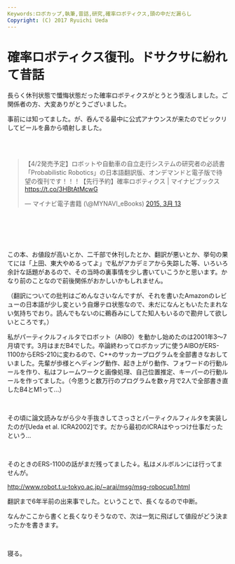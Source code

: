 ```yaml
---
Keywords:ロボカップ,執筆,昔話,研究,確率ロボティクス,頭の中だだ漏らし
Copyright: (C) 2017 Ryuichi Ueda
---
```

# 確率ロボティクス復刊。ドサクサに紛れて昔話
<p>長らく休刊状態で懺悔状態だった確率ロボティクスがとうとう復活しました。ご関係者の方、大変ありがとうございました。</p><p>事前には知ってました。が、呑んでる最中に公式アナウンスが来たのでビックリしてビールを鼻から噴射しました。</p><br />
<br />
<blockquote class="twitter-tweet" lang="ja"><p>【4/2発売予定】ロボットや自動車の自立走行システムの研究者の必読書「Probabilistic Robotics」の日本語翻訳版、オンデマンドと電子版で待望の復刊です！！！【先行予約】確率ロボティクス | マイナビブックス <a href="https://t.co/3HBtAtMcwG">https://t.co/3HBtAtMcwG</a></p>— マイナビ電子書籍 (\@MYNAVI_eBooks) <a href="https://twitter.com/MYNAVI_eBooks/status/576313605253033984">2015, 3月 13</a></blockquote> <script async="" src="//platform.twitter.com/widgets.js" charset="utf-8"></script><br />
<br />
<!--more--><br />
<br />
<p>この本、お値段が高いとか、二千部で休刊したとか、翻訳が悪いとか、挙句の果てには「上田、東大やめるってよ」で私がアカデミアから失踪した等、いろいろ余計な話題があるので、その当時の裏事情を少し書いていこうかと思います。かなり前のことなので前後関係がおかしいかもしれません。</p><p><span style="line-height: normal; -webkit-text-size-adjust: auto; background-color: rgba(255, 255, 255, 0);">（翻訳についての批判はごめんなさいなんですが、それを書いたAmazonのレビューの日本語が少し変という自爆テロ状態なので、未だになんともいたたまれない気持ちでおり。読んでもないのに鵜呑みにしてた知人もいるので勘弁して欲しいところです。）</span></p><p>私がパーティクルフィルタでロボット（AIBO）を動かし始めたのは2001年3〜7月頃です。3月はまだB4でした。卒論終わってロボカップに使うAIBOがERS-1100からERS-210に変わるので、C++のサッカープログラムを全部書きなおしていました。先輩が歩様とヘディング動作、起き上がり動作、フォワードの行動ルールを作り、私はフレームワークと画像処理、自己位置推定、キーパーの行動ルールを作ってました。（今思うと数万行のプログラムを数ヶ月で2人で全部書き直したB4とM1って...）</p><p><br></p><p>その頃に論文読みながら少々手抜きしてさっさとパーティクルフィルタを実装したのが[Ueda et al. ICRA2002]です。だから最初のICRAはやっつけ仕事だったという...</p><p><br></p><p>そのときのERS-1100の話がまだ残ってました↓。私はメルボルンには行ってませんが。</p><p><a href="http://www.robot.t.u-tokyo.ac.jp/~arai/msg/msg-robocup1.html">http://www.robot.t.u-tokyo.ac.jp/~arai/msg/msg-robocup1.html</a></p><p>翻訳まで6年半前の出来事でした。ということで、長くなるので中断。</p><p>なんかここから書くと長くなりそうなので、次は一気に飛ばして値段がどう決まったかを書きます。</p><p><br></p><p>寝る。</p>
